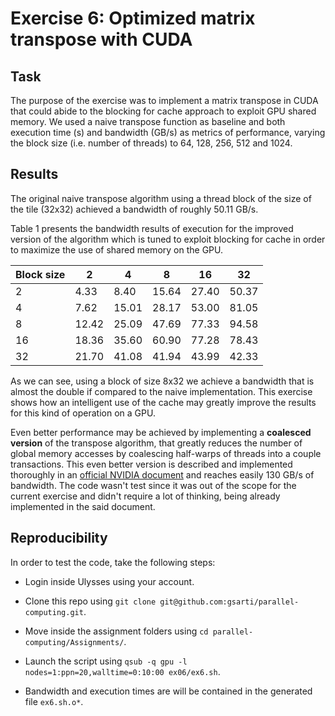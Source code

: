 # Exercise 6: Optimized matrix transpose with CUDA

## Task

The purpose of the exercise was to implement a matrix transpose in CUDA that could abide to the blocking for cache approach to exploit GPU shared memory. We used a naive transpose function as baseline and both execution time (s) and bandwidth (GB/s) as metrics of performance, varying the block size (i.e. number of threads) to 64, 128, 256, 512 and 1024.

## Results

The original naive transpose algorithm using a thread block of the size of the tile (32x32) achieved a bandwidth of roughly 50.11 GB/s.

Table 1 presents the bandwidth results of execution for the improved version of the algorithm which is tuned to exploit blocking for cache in order to maximize the use of shared memory on the GPU.

|  Block size | 2     | 4     | 8     | 16    | 32    |
|-------------|-------|-------|-------|-------|-------|
| 2           | 4.33  | 8.40  | 15.64 | 27.40 | 50.37 |
| 4           | 7.62  | 15.01 | 28.17 | 53.00 | 81.05 |
| 8           | 12.42 | 25.09 | 47.69 | 77.33 | 94.58 |
| 16          | 18.36 | 35.60 | 60.90 | 77.28 | 78.43 |
| 32          | 21.70 | 41.08 | 41.94 | 43.99 | 42.33 |

As we can see, using a block of size 8x32 we achieve a bandwidth that is almost the double if compared to the naive implementation. This exercise shows how an intelligent use of the cache may greatly improve the results for this kind of operation on a GPU.

Even better performance may be achieved by implementing a **coalesced version** of the transpose algorithm, that greatly reduces the number of global memory accesses by coalescing half-warps of threads into a couple transactions. This even better version is described and implemented thoroughly in an [official NVIDIA document](https://www.cs.colostate.edu/~cs675/MatrixTranspose.pdf) and reaches easily 130 GB/s of bandwidth. The code wasn't test since it was out of the scope for the current exercise and didn't require a lot of thinking, being already implemented in the said document.

## Reproducibility

In order to test the code, take the following steps:

* Login inside Ulysses using your account.

* Clone this repo using `git clone git@github.com:gsarti/parallel-computing.git`.

* Move inside the assignment folders using `cd parallel-computing/Assignments/`.

* Launch the script using `qsub -q gpu -l nodes=1:ppn=20,walltime=0:10:00 ex06/ex6.sh`.

* Bandwidth and execution times are will be contained in the generated file `ex6.sh.o*`.